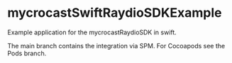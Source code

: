# mycrocastSwiftRaydioSDKExample

Example application for the mycrocastRaydioSDK in swift.

The main branch contains the integration via SPM.
For Cocoapods see the Pods branch.

